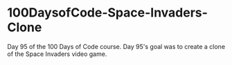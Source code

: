 # 100DaysofCode-Space-Invaders-Clone
Day 95 of the 100 Days of Code course. Day 95's goal was to create a clone of the Space Invaders video game.
